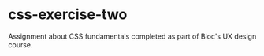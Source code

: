 # css-exercise-two

Assignment about CSS fundamentals completed as part of Bloc's UX design course. 
